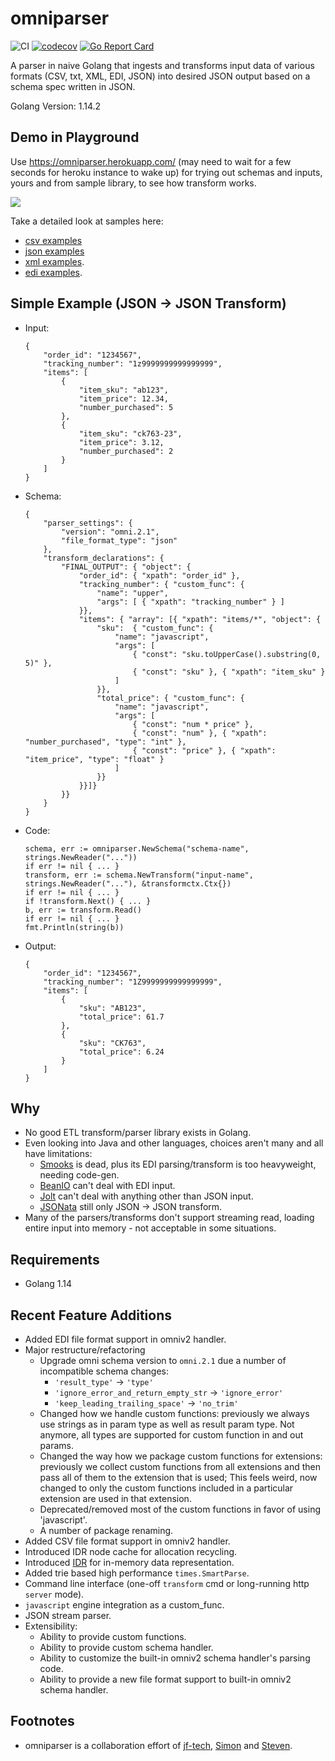 # omniparser
![CI](https://github.com/jf-tech/omniparser/workflows/CI/badge.svg) [![codecov](https://codecov.io/gh/jf-tech/omniparser/branch/master/graph/badge.svg)](https://codecov.io/gh/jf-tech/omniparser) [![Go Report Card](https://goreportcard.com/badge/github.com/jf-tech/omniparser)](https://goreportcard.com/report/github.com/jf-tech/omniparser)

A parser in naive Golang that ingests and transforms input data of various formats (CSV, txt, XML, EDI, JSON)
into desired JSON output based on a schema spec written in JSON.

Golang Version: 1.14.2

## Demo in Playground

Use https://omniparser.herokuapp.com/ (may need to wait for a few seconds for heroku instance to wake up)
for trying out schemas and inputs, yours and from sample library, to see how transform works.

![](./cli/cmd/web/playground-demo.gif)

Take a detailed look at samples here:
- [csv examples](extensions/omniv21/samples/csv)
- [json examples](extensions/omniv21/samples/json)
- [xml examples](extensions/omniv21/samples/xml).
- [edi examples](extensions/omniv21/samples/edi).

## Simple Example (JSON -> JSON Transform)
- Input:
    ```
    {
        "order_id": "1234567",
        "tracking_number": "1z9999999999999999",
        "items": [
            {
                "item_sku": "ab123",
                "item_price": 12.34,
                "number_purchased": 5
            },
            {
                "item_sku": "ck763-23",
                "item_price": 3.12,
                "number_purchased": 2
            }
        ]
    }
    ```
- Schema:
    ```
    {
        "parser_settings": {
            "version": "omni.2.1",
            "file_format_type": "json"
        },
        "transform_declarations": {
            "FINAL_OUTPUT": { "object": {
                "order_id": { "xpath": "order_id" },
                "tracking_number": { "custom_func": {
                    "name": "upper",
                    "args": [ { "xpath": "tracking_number" } ]
                }},
                "items": { "array": [{ "xpath": "items/*", "object": {
                    "sku":  { "custom_func": {
                        "name": "javascript",
                        "args": [
                            { "const": "sku.toUpperCase().substring(0, 5)" },
                            { "const": "sku" }, { "xpath": "item_sku" }
                        ]
                    }},
                    "total_price": { "custom_func": {
                        "name": "javascript",
                        "args": [
                            { "const": "num * price" },
                            { "const": "num" }, { "xpath": "number_purchased", "type": "int" },
                            { "const": "price" }, { "xpath": "item_price", "type": "float" }
                        ]
                    }}
                }}]}
            }}
        }
    }
    ```
- Code:
    ```
    schema, err := omniparser.NewSchema("schema-name", strings.NewReader("..."))
    if err != nil { ... }
    transform, err := schema.NewTransform("input-name", strings.NewReader("..."), &transformctx.Ctx{})
    if err != nil { ... }
    if !transform.Next() { ... }  
    b, err := transform.Read()
    if err != nil { ... }
    fmt.Println(string(b))
    ```
- Output:
    ```
    {
        "order_id": "1234567",
        "tracking_number": "1Z9999999999999999",
        "items": [
            {
                "sku": "AB123",
                "total_price": 61.7
            },
            {
                "sku": "CK763",
                "total_price": 6.24
            }
        ]
    }
    ```

## Why
- No good ETL transform/parser library exists in Golang.
- Even looking into Java and other languages, choices aren't many and all have limitations:
    - [Smooks](https://www.smooks.org/) is dead, plus its EDI parsing/transform is too heavyweight, needing code-gen.
    - [BeanIO](http://beanio.org/) can't deal with EDI input.
    - [Jolt](https://github.com/bazaarvoice/jolt) can't deal with anything other than JSON input.
    - [JSONata](https://jsonata.org/) still only JSON -> JSON transform.
- Many of the parsers/transforms don't support streaming read, loading entire input into memory - not acceptable in some situations.

## Requirements
- Golang 1.14

## Recent Feature Additions
- Added EDI file format support in omniv2 handler.
- Major restructure/refactoring
    - Upgrade omni schema version to `omni.2.1` due a number of incompatible schema changes:
        - `'result_type'` -> `'type'`
        - `'ignore_error_and_return_empty_str` -> `'ignore_error'`
        - `'keep_leading_trailing_space'` -> `'no_trim'` 
    - Changed how we handle custom functions: previously we always use strings as in param type as well as result param
    type. Not anymore, all types are supported for custom function in and out params.
    - Changed the way how we package custom functions for extensions: previously we collect custom functions from all
    extensions and then pass all of them to the extension that is used; This feels weird, now changed to only the custom
    functions included in a particular extension are used in that extension.
    - Deprecated/removed most of the custom functions in favor of using 'javascript'. 
    - A number of package renaming.
- Added CSV file format support in omniv2 handler.
- Introduced IDR node cache for allocation recycling. 
- Introduced [IDR](./idr/README.md) for in-memory data representation.
- Added trie based high performance `times.SmartParse`.
- Command line interface (one-off `transform` cmd or long-running http `server` mode).
- `javascript` engine integration as a custom_func.
- JSON stream parser.
- Extensibility:
    - Ability to provide custom functions.
    - Ability to provide custom schema handler.
    - Ability to customize the built-in omniv2 schema handler's parsing code.
    - Ability to provide a new file format support to built-in omniv2 schema handler.

## Footnotes
- omniparser is a collaboration effort of [jf-tech](https://github.com/jf-tech/), [Simon](https://github.com/liangxibing) and [Steven](http://github.com/wangjia007bond).
